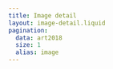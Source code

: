 ```yaml
---
title: Image detail
layout: image-detail.liquid
pagination:
  data: art2018
  size: 1
  alias: image
---
```

